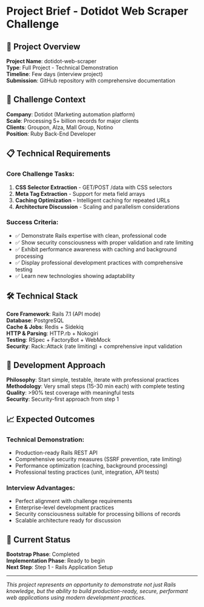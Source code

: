 # Project Brief - Dotidot Web Scraper Challenge

## 🎯 Project Overview

**Project Name**: dotidot-web-scraper  
**Type**: Full Project - Technical Demonstration  
**Timeline**: Few days (interview project)  
**Submission**: GitHub repository with comprehensive documentation

## 🏢 Challenge Context

**Company**: Dotidot (Marketing automation platform)  
**Scale**: Processing 5+ billion records for major clients  
**Clients**: Groupon, Alza, Mall Group, Notino  
**Position**: Ruby Back-End Developer

## 📋 Technical Requirements

### **Core Challenge Tasks:**
1. **CSS Selector Extraction** - GET/POST /data with CSS selectors
2. **Meta Tag Extraction** - Support for meta field arrays  
3. **Caching Optimization** - Intelligent caching for repeated URLs
4. **Architecture Discussion** - Scaling and parallelism considerations

### **Success Criteria:**
- ✅ Demonstrate Rails expertise with clean, professional code
- ✅ Show security consciousness with proper validation and rate limiting  
- ✅ Exhibit performance awareness with caching and background processing
- ✅ Display professional development practices with comprehensive testing
- ✅ Learn new technologies showing adaptability

## 🛠️ Technical Stack

**Core Framework**: Rails 7.1 (API mode)  
**Database**: PostgreSQL  
**Cache & Jobs**: Redis + Sidekiq  
**HTTP & Parsing**: HTTP.rb + Nokogiri  
**Testing**: RSpec + FactoryBot + WebMock  
**Security**: Rack::Attack (rate limiting) + comprehensive input validation

## 🎯 Development Approach

**Philosophy**: Start simple, testable, iterate with professional practices  
**Methodology**: Very small steps (15-30 min each) with complete testing  
**Quality**: >90% test coverage with meaningful tests  
**Security**: Security-first approach from step 1

## 📈 Expected Outcomes

### **Technical Demonstration:**
- Production-ready Rails REST API
- Comprehensive security measures (SSRF prevention, rate limiting)
- Performance optimization (caching, background processing)
- Professional testing practices (unit, integration, API tests)

### **Interview Advantages:**
- Perfect alignment with challenge requirements
- Enterprise-level development practices
- Security consciousness suitable for processing billions of records
- Scalable architecture ready for discussion

## 🚀 Current Status

**Bootstrap Phase**: Completed  
**Implementation Phase**: Ready to begin  
**Next Step**: Step 1 - Rails Application Setup

---

*This project represents an opportunity to demonstrate not just Rails knowledge, but the ability to build production-ready, secure, performant web applications using modern development practices.*
